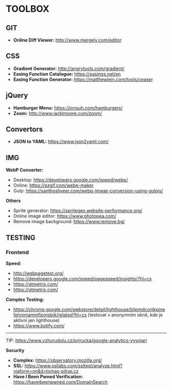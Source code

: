 # TOOLBOX

## GIT
* **Online Diff Viewer:** http://www.mergely.com/editor

## CSS
* **Gradient Generator:** http://angrytools.com/gradient/
* **Easing Function Catalogue:** https://easings.net/en
* **Easing Function Generator:** https://matthewlein.com/tools/ceaser

## jQuery
* **Hamburger Menu:** https://jonsuh.com/hamburgers/
* **Zoom:** http://www.jacklmoore.com/zoom/

## Convertors
* **JSON to YAML:** https://www.json2yaml.com/

## IMG
**WebP Converter:**
* Desktop: https://developers.google.com/speed/webp/
* Online: https://ezgif.com/webp-maker
* Gulp: https://santhoshveer.com/webp-image-conversion-using-gulpjs/

**Others**
* Sprite generator: https://spritegen.website-performance.org/
* Online image editor: https://www.photopea.com/
* Remove image background: https://www.remove.bg/

## TESTING

### Frontend

**Speed:**
* http://webpagetest.org/
* https://developers.google.com/speed/pagespeed/insights/?hl=cs
* https://gtmetrix.com/
* https://gtmetrix.com/

**Complex Testing:**
* https://chrome.google.com/webstore/detail/lighthouse/blipmdconlkpinefehnmjammfjpmpbjk/related?hl=cs (testovat v anonymním okně, kde je aktivní jen lighthouse)
* https://www.botify.com/

---

TIP: https://www.vzhurudolu.cz/prirucka/google-analytics-vyvojari

**Security**
* **Complex:** https://observatory.mozilla.org/
* **SSL:** https://www.ssllabs.com/ssltest/analyze.html?viaform=on&d=tomas-pilnaj.cz
* **Have I Been Pwned Verification:** https://haveibeenpwned.com/DomainSearch
